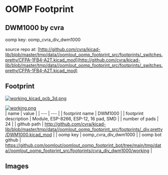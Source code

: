 # OOMP Footprint  
## DWM1000  by cvra  
  
oomp key: oomp_cvra_div_dwm1000  
  
source repo at: [http://github.com/cvra/kicad-lib/blob/master/tmp/data//oomlout_oomp_footprint_src/footprints/_switches.pretty/CFPA-1FB4-A2T.kicad_mod](http://github.com/cvra/kicad-lib/blob/master/tmp/data//oomlout_oomp_footprint_src/footprints/_switches.pretty/CFPA-1FB4-A2T.kicad_mod)  
## Footprint  
  
[![working_kicad_pcb_3d.png](working_kicad_pcb_3d_600.png)](working_kicad_pcb_3d.png)  
  
[![working.png](working_600.png)](working.png)  
| name | value | 
| --- | --- | 
| footprint name | DWM1000 | 
| footprint description | Module, ESP-8266, ESP-12, 16 pad, SMD | 
| number of pads | 24 | 
| github path | http://github.com/cvra/kicad-lib/blob/master/tmp/data//oomlout_oomp_footprint_src/footprints/_div.pretty/DWM1000.kicad_mod | 
| oomp key | oomp_cvra_div_dwm1000 | 
| oomp bot github | https://github.com/oomlout/oomlout_oomp_footprint_bot/tree/main/tmp/data//oomlout_oomp_footprint_src/footprints/cvra_div_dwm1000/working | 
## Images  
